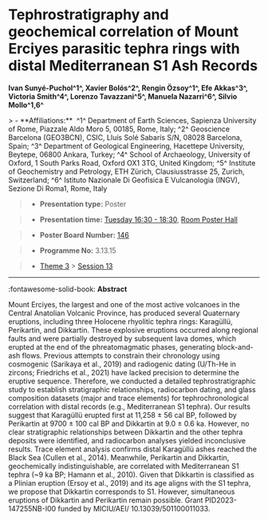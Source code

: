 # Tephrostratigraphy and geochemical correlation of Mount Erciyes parasitic tephra rings with distal Mediterranean S1 Ash Records

**Ivan Sunyé-Puchol^1^, Xavier Bolós^2^\, Rengin Özsoy^1^, Efe Akkas^3^, Victoria Smith^4^, Lorenzo Tavazzani^5^, Manuela Nazarri^6^, Silvio Mollo^1,6^**

<!-- more -->> - **Affiliations:**  ^1^ Department of Earth Sciences, Sapienza University of Rome, Piazzale Aldo Moro 5, 00185, Rome, Italy; ^2^ Geoscience Barcelona (GEO3BCN), CSIC, Lluís Solé Sabarís S/N, 08028 Barcelona, Spain; ^3^ Department of Geological Engineering, Hacettepe University, Beytepe, 06800 Ankara, Turkey; ^4^ School of Archaeology, University of Oxford, 1 South Parks Road, Oxford OX1 3TG, United Kingdom; ^5^ Institute of Geochemistry and Petrology, ETH Zürich, Clausiusstrasse 25, Zurich, Switzerland; ^6^ Istituto Nazionale Di Geofisica E Vulcanologia (INGV), Sezione Di Roma1, Rome, Italy 

> - **Presentation type:** Poster

> - **Presentation time:** [Tuesday 16:30 - 18:30](../sessions_comparison.md#__tabbed_2_6), [Room Poster Hall](../maps_venue.md#__tabbed_1_1)

> - **Poster Board Number:** [146](../map_poster_boards.md#tuesday)

> - **Programme No:** 3.13.15

> - [Theme 3](../theme3.md) > [Session 13](../sessions/session-3-13.md)

--- 

:fontawesome-solid-book: **Abstract**

Mount Erciyes, the largest and one of the most active volcanoes in the Central Anatolian Volcanic Province, has produced several Quaternary eruptions, including three Holocene rhyolitic tephra rings: Karagüllü, Perikartin, and Dikkartin. These explosive eruptions occurred along regional faults and were partially destroyed by subsequent lava domes, which erupted at the end of the phreatomagmatic phases, generating block-and-ash flows. Previous attempts to constrain their chronology using cosmogenic (Sarikaya et al., 2019) and radiogenic dating (U/Th-He in zircons; Friedrichs et al., 2021) have lacked precision to determine the eruptive sequence. Therefore, we conducted a detailed tephrostratigraphic study to establish stratigraphic relationships, radiocarbon dating, and glass composition datasets (major and trace elements) for tephrochronological correlation with distal records (e.g., Mediterranean S1 tephra). Our results suggest that Karagüllü erupted first at 11,258 ± 56 cal BP, followed by Perikartin at 9700 ± 100 cal BP and Dikkartin at 9.0 ± 0.6 ka. However, no clear stratigraphic relationships between Dikkartin and the other tephra deposits were identified, and radiocarbon analyses yielded inconclusive results. Trace element analysis confirms distal Karagüllü ashes reached the Black Sea (Cullen et al., 2014). Meanwhile, Perikartin and Dikkartin, geochemically indistinguishable, are correlated with Mediterranean S1 tephra (~9 ka BP; Hamann et al., 2010). Given that Dikkartin is classified as a Plinian eruption (Ersoy et al., 2019) and its age aligns with the S1 tephra, we propose that Dikkartin corresponds to S1. However, simultaneous eruptions of Dikkartin and Perikartin remain possible. Grant PID2023-147255NB-I00 funded by MICIU/AEI/ 10.13039/501100011033.

